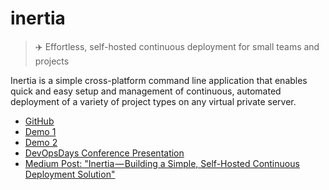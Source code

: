 # inertia

> ✈️ Effortless, self-hosted continuous deployment for small teams and projects

Inertia is a simple cross-platform command line application that enables quick
and easy setup and management of continuous, automated deployment of a variety
of project types on any virtual private server. 

* [GitHub](https://github.com/ubclaunchpad/inertia)
* [Demo 1](https://slides.ubclaunchpad.com/projects/inertia/demo-1.pdf)
* [Demo 2](https://slides.ubclaunchpad.com/projects/inertia/demo-2.pdf)
* [DevOpsDays Conference Presentation](https://slides.ubclaunchpad.com/projects/inertia/devopsdays.pdf)
* [Medium Post: "Inertia — Building a Simple, Self-Hosted Continuous Deployment Solution"](https://medium.com/ubc-launch-pad-software-engineering-blog/building-continuous-deployment-87a2bd8eedbe)
